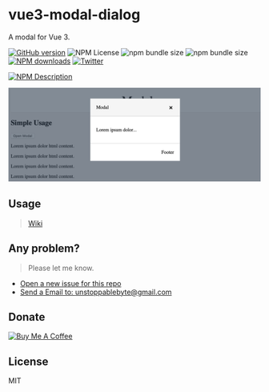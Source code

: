# vue3-modal-dialog
A modal for Vue 3.

[![GitHub version](https://badge.fury.io/gh/unstoppablebyte%2Fvue3-modal-dialog.svg)](https://badge.fury.io/gh/unstoppablebyte%2Fvue3-modal-dialog)
![NPM License](https://img.shields.io/npm/l/vue3-modal-dialog)
![npm bundle size](https://img.shields.io/bundlephobia/min/vue3-modal-dialog)
![npm bundle size](https://img.shields.io/bundlephobia/minzip/vue3-modal-dialog)
[![NPM downloads](http://img.shields.io/npm/dt/vue3-modal-dialog.svg)](https://npmjs.org/package/vue3-modal-dialog)
[![Twitter](https://img.shields.io/twitter/follow/UnstoppableByte.svg?style=social&label=@UnstoppableByte)](https://twitter.com/UnstoppableByte)

[![NPM Description](https://nodei.co/npm/vue3-modal-dialog.png?downloads=true&stars=true)](https://npmjs.org/package/vue3-modal-dialog)

![Screen shot](https://github.com/unstoppablebyte/examples/blob/1514853bf00df6b1e2e57dc2483b155e3c7f9bb1/vue3-modal/assets/vue3-modal-screenshot.png?raw=true "screenshot")

## Usage

> [Wiki](https://github.com/unstoppablebyte/vue3-modal/wiki)

## Any problem?

> Please let me know.
* [Open a new issue for this repo](https://github.com/unstoppablebyte/vue3-modal/issues)
* [Send a Email to: unstoppablebyte@gmail.com](mailto:unstoppablebyte@gmail.com)

## Donate

<a href="https://www.buymeacoffee.com/unstoppablebytegit" target="_blank"><img src="https://cdn.buymeacoffee.com/buttons/v2/default-yellow.png" alt="Buy Me A Coffee" style="height: 60px !important;width: 217px !important;" ></a>

## License

MIT